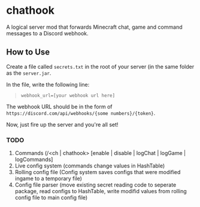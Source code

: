 # chathook

A logical server mod that forwards Minecraft chat, game and command messages to a Discord webhook.

## How to Use

Create a file called `secrets.txt` in the root of your server (in the same folder as the `server.jar`. 

In the file, write the following line:

> `webhook_url=[your webhook url here]`

The webhook URL should be in the form of `https://discord.com/api/webhooks/{some numbers}/{token}`.

Now, just fire up the server and you're all set!


### TODO

1. Commands (/<ch | chathook> [enable | disable | logChat | logGame | logCommands]
2. Live config system (commands change values in HashTable)
3. Rolling config file (Config system saves configs that were modified ingame to a temporary file)
4. Config file parser (move existing secret reading code to seperate package, read configs to HashTable, write modifid values from rolling config file to main config file)
